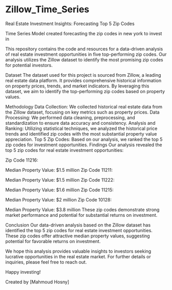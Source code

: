 # Zillow_Time_Series
Real Estate Investment Insights: Forecasting Top 5 Zip Codes

Time Series Model created forecasting the zip codes in new york to invest in

This repository contains the code and resources for a data-driven analysis of real estate investment opportunities in five top-performing zip codes. Our analysis utilizes the Zillow dataset to identify the most promising zip codes for potential investors.

Dataset
The dataset used for this project is sourced from Zillow, a leading real estate data platform. It provides comprehensive historical information on property prices, trends, and market indicators. By leveraging this dataset, we aim to identify the top-performing zip codes based on property values.

Methodology
Data Collection: We collected historical real estate data from the Zillow dataset, focusing on key metrics such as property prices.
Data Processing: We performed data cleaning, preprocessing, and standardization to ensure data accuracy and consistency.
Analysis and Ranking: Utilizing statistical techniques, we analyzed the historical price trends and identified zip codes with the most substantial property value appreciation.
Top 5 Zip Codes: Based on our analysis, we ranked the top 5 zip codes for investment opportunities.
Findings
Our analysis revealed the top 5 zip codes for real estate investment opportunities:

Zip Code 11216:

Median Property Value: $1.5 million
Zip Code 11211:

Median Property Value: $1.5 million
Zip Code 11222:

Median Property Value: $1.6 million
Zip Code 11215:

Median Property Value: $2 million
Zip Code 10128:

Median Property Value: $3.8 million
These zip codes demonstrate strong market performance and potential for substantial returns on investment.

Conclusion
Our data-driven analysis based on the Zillow dataset has identified the top 5 zip codes for real estate investment opportunities. These zip codes offer attractive median property values, suggesting potential for favorable returns on investment.

We hope this analysis provides valuable insights to investors seeking lucrative opportunities in the real estate market. For further details or inquiries, please feel free to reach out.

Happy investing!

Created by [Mahmoud Hosny]
